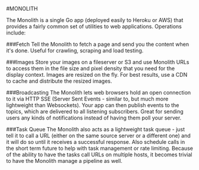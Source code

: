 #MONOLITH

The Monolith is a single Go app (deployed easily to Heroku or AWS) that provides a fairly common set of utilities to web applications. Operations include:

###Fetch
Tell the Monolith to fetch a page and send you the content when it's done. Useful for crawling, scraping and load testing.

###Images
Store your images on a fileserver or S3 and use Monolith URLs to access them in the file size and pixel density that you need for the display context. Images are resized on the fly. For best results, use a CDN to cache and distribute the resized images.

###Broadcasting
The Monolith lets web browsers hold an open connection to it via HTTP SSE (Server Sent Events - similar to, but much more lightweight than Websockets). Your app can then publish events to the topics, which are delivered to all listening subscribers. Great for sending users any kinds of notifications instead of having them poll your server.

###Task Queue
The Monolith also acts as a lightweight task queue - just tell it to call a URL (either on the same source server or a different one) and it will do so until it receives a successful response. Also schedule calls in the short term future to help with task management or rate limiting. Because of the ability to have the tasks call URLs on multiple hosts, it becomes trivial to have the Monolith manage a pipeline as well.
